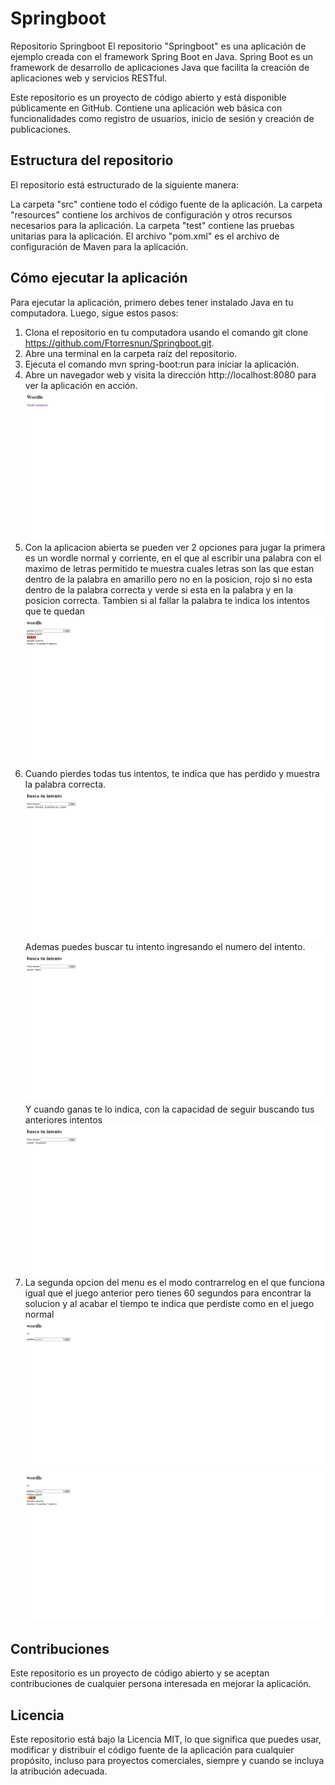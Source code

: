 # Springboot
Repositorio Springboot
El repositorio "Springboot" es una aplicación de ejemplo creada con el framework Spring Boot en Java. Spring Boot es un framework de desarrollo de aplicaciones Java que facilita la creación de aplicaciones web y servicios RESTful.

Este repositorio es un proyecto de código abierto y está disponible públicamente en GitHub. Contiene una aplicación web básica con funcionalidades como registro de usuarios, inicio de sesión y creación de publicaciones.

## Estructura del repositorio
El repositorio está estructurado de la siguiente manera:

La carpeta "src" contiene todo el código fuente de la aplicación.
La carpeta "resources" contiene los archivos de configuración y otros recursos necesarios para la aplicación.
La carpeta "test" contiene las pruebas unitarias para la aplicación.
El archivo "pom.xml" es el archivo de configuración de Maven para la aplicación.

## Cómo ejecutar la aplicación
Para ejecutar la aplicación, primero debes tener instalado Java en tu computadora. Luego, sigue estos pasos:

1. Clona el repositorio en tu computadora usando el comando git clone https://github.com/Ftorresnun/Springboot.git.
2. Abre una terminal en la carpeta raíz del repositorio.
3. Ejecuta el comando mvn spring-boot:run para iniciar la aplicación.
4. Abre un navegador web y visita la dirección http://localhost:8080 para ver la aplicación en acción.
![plot](./images/1.png)
5. Con la aplicacion abierta se pueden ver 2 opciones para jugar la primera es un wordle normal y corriente, en el que al escribir una palabra con el maximo de letras permitido te muestra cuales letras son las que estan dentro de la palabra en amarillo pero no en la posicion, rojo si no esta dentro de la palabra correcta y verde si esta en la palabra y en la posicion correcta. Tambien si al fallar la palabra te indica los intentos que te quedan
![plot](./images/2.png)
6. Cuando pierdes todas tus intentos, te indica que has perdido y muestra la palabra correcta.
![plot](./images/3.png)
Ademas puedes buscar tu intento ingresando el numero del intento.
![plot](./images/4.png)
Y cuando ganas te lo indica, con la capacidad de seguir buscando tus anteriores intentos
![plot](./images/5.png)
7. La segunda opcion del menu es el modo contrarrelog en el que funciona igual que el juego anterior pero tienes 60 segundos para encontrar la solucion y al acabar el tiempo te indica que perdiste como en el juego normal
![plot](./images/6.png)
![plot](./images/7.png)

## Contribuciones
Este repositorio es un proyecto de código abierto y se aceptan contribuciones de cualquier persona interesada en mejorar la aplicación.

## Licencia
Este repositorio está bajo la Licencia MIT, lo que significa que puedes usar, modificar y distribuir el código fuente de la aplicación para cualquier propósito, incluso para proyectos comerciales, siempre y cuando se incluya la atribución adecuada.
